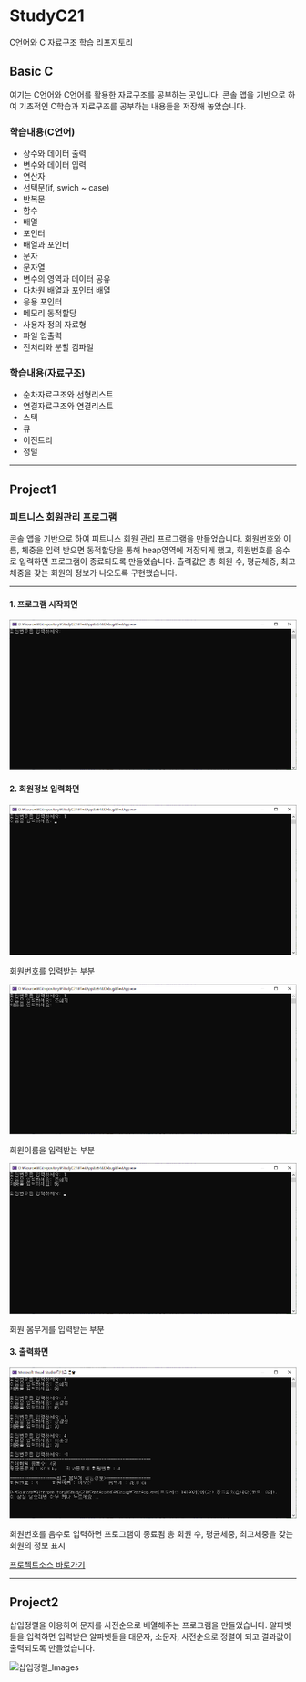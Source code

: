 # StudyC21
C언어와 C 자료구조 학습 리포지토리

## Basic C

여기는 C언어와 C언어를 활용한 자료구조를 공부하는 곳입니다. 콘솔 앱을 기반으로 하여 기초적인 C학습과 자료구조를 공부하는 내용들을 저장해 놓았습니다.

### 학습내용(C언어)

- 상수와 데이터 출력
- 변수와 데이터 입력
- 연산자
- 선택문(if, swich ~ case)
- 반복문
- 함수
- 배열
- 포인터
- 배열과 포인터
- 문자
- 문자열
- 변수의 영역과 데이터 공유
- 다차원 배열과 포인터 배열
- 응용 포인터
- 메모리 동적할당
- 사용자 정의 자료형
- 파일 입출력
- 전처리와 분할 컴파일


### 학습내용(자료구조)

- 순차자료구조와 선형리스트
- 연결자료구조와 연결리스트
- 스택
- 큐
- 이진트리
- 정렬

----------------

## Project1


### 피트니스 회원관리 프로그램
콘솔 앱을 기반으로 하여 피트니스 회원 관리 프로그램을 만들었습니다. 회원번호와 이름, 체중을 입력 받으면 동적할당을 통해 heap영역에 저장되게 했고, 
회원번호를 음수로 입력하면 프로그램이 종료되도록 만들었습니다. 출력값은 총 회원 수, 평균체중, 최고체중을 갖는 회원의 정보가 나오도록 구현했습니다.

---------------------------------------

#### 1. 프로그램 시작화면
![프로그램시작_Images](https://github.com/zizi0308/StudyC21/blob/main/Images/img_20210618_120626_001.png)




#### 2. 회원정보 입력화면
![회원정보입력_Images1](https://github.com/zizi0308/StudyC21/blob/main/Images/img_20210618_120648_001.png)

회원번호를 입력받는 부분



![회원정보입력_Images2](https://github.com/zizi0308/StudyC21/blob/main/Images/img_20210618_120600_001.png)

회원이름을 입력받는 부분



![회원정보입력_Images3](https://github.com/zizi0308/StudyC21/blob/main/Images/img_20210618_120627_001.png)

회원 몸무게를 입력받는 부분





#### 3. 출력화면

![회원정보출력_Images](https://github.com/zizi0308/StudyC21/blob/main/Images/img_20210618_120614_001.png)

회원번호를 음수로 입력하면 프로그램이 종료됨 총 회원 수, 평균체중, 최고체중을 갖는 회원의 정보 표시






[프로젝트소스 바로가기](https://github.com/zizi0308/StudyC21/blob/main/TestApp/FitnessManageProgram.c)


---------------------------------------------------


## Project2
삽입정렬을 이용하여 문자를 사전순으로 배열해주는 프로그램을 만들었습니다. 알파벳들을 입력하면 입력받은 알파벳들을 대문자, 소문자, 사전순으로 정렬이 되고 결과값이 출력되도록 만들었습니다. 

![삽입정렬_Images]()
